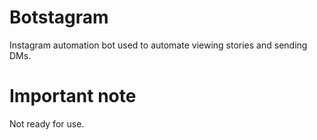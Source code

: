 # Botstagram
Instagram automation bot used to automate viewing stories and sending DMs.


# Important note
Not ready for use.

